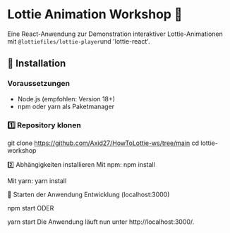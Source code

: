 # Lottie Animation Workshop 🚀

Eine React-Anwendung zur Demonstration interaktiver Lottie-Animationen mit `@lottiefiles/lottie-player`und 'lottie-react'.

## 🔧 Installation

### Voraussetzungen
- Node.js (empfohlen: Version 18+)
- npm oder yarn als Paketmanager

### 1️⃣ Repository klonen
git clone <https://github.com/Axid27/HowToLottie-ws/tree/main>
cd lottie-workshop

2️⃣ Abhängigkeiten installieren
Mit npm:
npm install

Mit yarn:
yarn install

🚀 Starten der Anwendung
Entwicklung (localhost:3000)

npm start
ODER

yarn start
Die Anwendung läuft nun unter http://localhost:3000/.